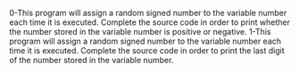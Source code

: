0-This program will assign a random signed number to the variable number each time it is executed. Complete the source code in order to print whether the number stored in the variable number is positive or negative.
1-This program will assign a random signed number to the variable number each time it is executed. Complete the source code in order to print the last digit of the number stored in the variable number.
